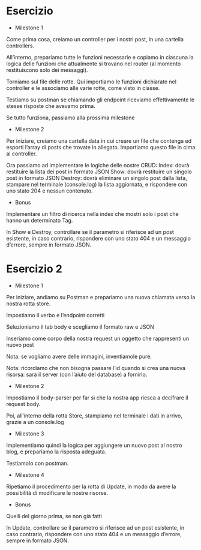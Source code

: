 # Esercizio

- Milestone 1

Come prima cosa, creiamo un controller per i nostri post, in una cartella controllers.

All’interno, prepariamo tutte le funzioni necessarie e copiamo in ciascuna la logica delle funzioni che attualmente si trovano nel router (al momento restituiscono solo dei messaggi).

Torniamo sul file delle rotte. Qui importiamo le funzioni dichiarate nel controller e le associamo alle varie rotte, come visto in classe.

Testiamo su postman se chiamando gli endpoint riceviamo effettivamente le stesse risposte che avevamo prima.

Se tutto funziona, passiamo alla prossima milestone

- Milestone 2

Per iniziare, creiamo una cartella data in cui creare un file che contenga ed esporti l’array di posts che trovate in allegato.
Importiamo questo file in cima al controller.

Ora passiamo ad implementare le logiche delle nostre CRUD:
Index: dovrà restituire la lista dei post in formato JSON
Show: dovrà restituire un singolo post in formato JSON
Destroy: dovrà eliminare un singolo post dalla lista, stampare nel terminale (console.log) la lista aggiornata, e rispondere con uno stato 204 e nessun contenuto.

- Bonus

Implementare un filtro di ricerca nella index che mostri solo i post che hanno un determinato Tag.

In Show e Destroy, controllare se il parametro si riferisce ad un post esistente, in caso contrario, rispondere con uno stato 404 e un messaggio d’errore, sempre in formato JSON.

# Esercizio 2

- Milestone 1

Per iniziare, andiamo su Postman e prepariamo una nuova chiamata verso la nostra rotta store.

Impostiamo il verbo e l’endpoint corretti

Selezioniamo il tab body e scegliamo il formato raw e JSON

Inseriamo come corpo della nostra request un oggetto che rappresenti un nuovo post

Nota: se vogliamo avere delle immagini, inventiamole pure.

Nota: ricordiamo che non bisogna passare l’id quando si crea una nuova risorsa: sarà il server (con l’aiuto del database) a fornirlo.

- Milestone 2

Impostiamo il body-parser per far sì che la nostra app riesca a decifrare il request body.

Poi, all’interno della rotta Store, stampiamo nel terminale i dati in arrivo, grazie a un console.log

- Milestone 3

Implementiamo quindi la logica per aggiungere un nuovo post al nostro blog, e prepariamo la risposta adeguata.

Testiamolo con postman.

- Milestone 4

Ripetiamo il procedimento per la rotta di Update, in modo da avere la possibilità di modificare le nostre risorse.

- Bonus

Quelli del giorno prima, se non già fatti

In Update, controllare se il parametro si riferisce ad un post esistente, in caso contrario, rispondere con uno stato 404 e un messaggio d’errore, sempre in formato JSON.
